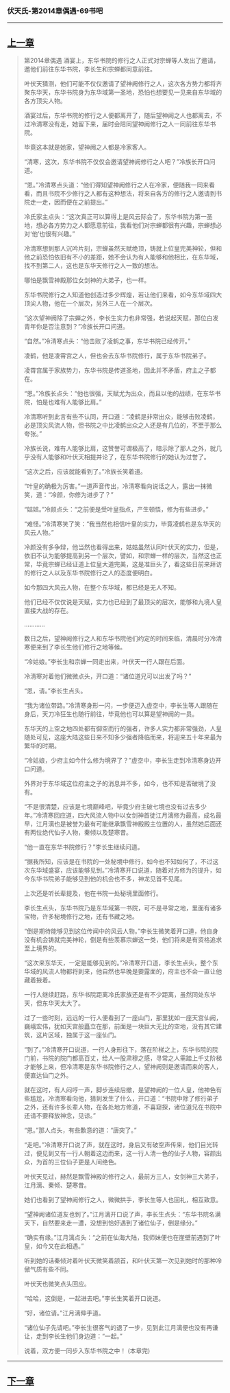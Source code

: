 ### 伏天氏-第2014章偶遇-69书吧

--------
[上一章](./14c9c72eb913fc042a43152b84e49f6d.md)
--------


>
>
>
>第2014章偶遇
>酒宴上，东华书院的修行之人正式对宗蝉等人发出了邀请，邀他们前往东华书院，李长生和宗蝉都同意前往。
>
>叶伏天猜测，他们可能不仅仅邀请了望神阙修行之人，这次各方势力都将齐聚东华天，东华书院身为东华域第一圣地，恐怕也想要见一见来自东华域的各方顶尖人物。
>
>酒宴过后，东华书院的修行之人便都离开了，随后望神阙之人也都离去，不过冷清寒没有走，她留下来，届时会陪同望神阙修行之人一同前往东华书院。
>
>毕竟这本就是她家，望神阙之人都是冷家客人。
>
>“清寒，这次，东华书院不仅仅会邀请望神阙修行之人吧？”冷族长开口问道。
>
>“恩。”冷清寒点头道：“他们得知望神阙修行之人在冷家，便随我一同来看看，而且书院不少修行之人都有这种想法，将来自各方的修行之人邀请到书院走一走，因而便在之前提出。”
>
>冷氏家主点头：“这次真正可以算得上是风云际会了，东华书院为第一圣地，想必各方势力之人都愿意前往，我看他们对宗蝉都很有兴趣，宗蝉想必对‘他’也很有兴趣。”
>
>冷清寒想到那人沉吟片刻，宗蝉虽然天赋绝顶，铸就上位皇完美神轮，但和他之前恐怕依旧有不小的差距，她不会认为有人能够和他相比，在东华域，找不到第二人，这也是东华天修行之人一致的想法。
>
>哪怕是飘雪神殿那位女剑神的大弟子，也一样。
>
>东华书院修行之人知道他创造过多少辉煌，若让他们来看，如今东华域四大顶尖人物，他在一个层次，另外三人在一个层次。
>
>“这次望神阙除了宗蝉之外，李长生实力也非常强，若说起天赋，那位白发青年你是否注意到？”冷族长开口问道。
>
>“自然。”冷清寒点头：“他击败了凌鹤之事，东华书院已经传开。”
>
>凌鹤，他是凌霄宫之人，但也会去东华书院修行，属于东华书院弟子。
>
>凌霄宫属于家族势力，东华书院是传道圣地，因此并不矛盾，府主之子都在。
>
>“恩。”冷族长点头：“他也很强，天赋尤为出众，而且以他的战绩，在东华书院，怕是也难有人能够比肩。”
>
>冷清寒听到此言有些不认同，开口道：“凌鹤是非常出众，能够击败凌鹤，必是顶尖风流人物，但书院之中比凌鹤出众之人还是有几位的，不至于那么夸张。”
>
>冷族长说，难有人能够比肩，这赞誉可谓极高了，暗示除了那人之外，就几乎没有人能够和叶伏天相提并论了，在东华书院修行的她认为过誉了。
>
>“这次之后，应该就能看到了。”冷族长笑着道。
>
>“叶皇的确极为厉害。”一道声音传出，冷清寒看向说话之人，露出一抹微笑，道：“冷颜，你修为进步了？”
>
>“姑姑。”冷颜点头：“之前便是受叶皇指点，产生顿悟，修为有些进步。”
>
>“难怪。”冷清寒笑了笑：“我当然也相信叶皇的实力，毕竟凌鹤也是东华天的风云人物。”
>
>冷颜没有多争辩，他当然也看得出来，姑姑虽然认同叶伏天的实力，但是，依旧不认为能够提高到另一个层次，譬如，和宗蝉一样的层次，当然这也正常，毕竟宗蝉已经证道上位皇大道完美，这是准巨头了，看这些日前来拜访的修行之人以及东华书院修行之人的态度便明白。
>
>如今那四大风云人物，在整个东华域，都已经是无人不知。
>
>他们已经不仅仅说是天赋，实力也已经到了最顶尖的层次，能够和九境人皇直接大战的存在。
>
>…………
>
>数日之后，望神阙修行之人和东华书院他们约定的时间来临，清晨时分冷清寒便来到了李长生他们修行之地等候。
>
>“冷姑娘。”李长生和宗蝉一同走出来，叶伏天一行人跟在后面。
>
>冷清寒对着他们微微点头，开口道：“诸位道兄可以出发了吗？”
>
>“恩，请。”李长生点头。
>
>“我为诸位带路。”冷清寒身形一闪，一步便迈入虚空中，李长生等人跟随在身后，天刀冷狂生也随行前往，毕竟他也可以算是望神阙的一员。
>
>东华天的上空之地四处都有御空而行的强者，许多人实力都非常强劲，人皇随处可见，这座大陆这些日来不知多少强者降临而来，将迎来五十年来最为繁华的时期。
>
>“冷姑娘，少府主如今什么修为境界了？”虚空中，李长生走到冷清寒身边开口问道。
>
>外界对于东华域这位府主之子的消息并不多，如今，也不知是否破境了没有。
>
>“不是很清楚，应该是七境巅峰吧，毕竟少府主破七境也没有过去多少年。”冷清寒回应道，四大风流人物中以女剑神首徒江月漓修为最高，成名最早，江月漓也是被誉为最有可能继承飘雪神殿殿主位置的人，虽然她后面还有两位绝代仙子人物，秦倾以及楚寒昔。
>
>“他一直在东华书院修行？”李长生继续问道。
>
>“据我所知，应该是在书院的一处秘境中修行，如今也不知如何了，不过这次东华域盛宴，应该能够见到。”冷清寒开口说道，随着对方修为的提升，如今东华书院弟子能够见到他的机会也不多，神龙见首不见尾。
>
>上次还是听长辈提及，他在书院一处秘境里面修行。
>
>李长生点头，东华书院乃是东华域第一书院，可不是寻常之地，里面有诸多宝物，许多秘境修行之地，还有书藏之地。
>
>“倒是期待能够见到这位传闻中的风云人物。”李长生微笑着开口道，他自身没有机会铸就完美神轮，倒是有些羡慕宗蝉这一类，他们将来是有资格追求至上境界的。
>
>“这次来东华天，一定是能够见到的。”冷清寒开口道，李长生点头，整个东华域的风流人物都将到来，他自然也早晚是要露面的，府主也不会一直让他藏着掖着。
>
>一行人继续赶路，东华书院距离冷氏家族还是有不少距离，虽然同处东华天，但东华天太大了。
>
>过了一些时刻，远远的一行人便看到了一座山门，那里犹如一座天宫仙阙，巍峨宏伟，犹如天宫般矗立在那，前面是一块巨大无比的空地，没有其它建筑，这片区域，独属于这一座仙门。
>
>“到了。”冷清寒开口说道，一行人身形往下，落在阶梯之上，东华书院的院门前，书院的院门都高百丈，给人一股肃穆之感，寻常之人需踏上千丈阶梯才能够上来，但冷清寒是东华书院修行之人，望神阙则是邀请而来的客人，便直达仙门之外。
>
>就在这时，有人闷哼一声，脚步连续后撤，是望神阙的一位人皇，他神色有些尴尬，冷清寒看向他，猜到发生了什么，开口道：“书院中除了修行弟子之外，还有许多长辈人物，在各处地方修道，不喜窥探，诸位道兄在书院中还请不要释放神念，见谅。”
>
>“恩。”那人点头，有些歉意的道：“唐突了。”
>
>“走吧。”冷清寒开口说了声，就在这时，身后又有破空声传来，他们目光转过，便见到又有一行人朝着这边而来，这一行人清一色的仙子人物，容颜出众，为首的三位仙子更是人间绝色。
>
>叶伏天见过，赫然是飘雪神殿的修行之人，最前方三人，女剑神三大弟子，江月漓、秦倾、楚寒昔。
>
>她们也看到了望神阙修行之人，微微拱手，李长生等人也回礼，相互致意。
>
>“望神阙诸位道友也到了。”江月漓开口说了声，李长生点头：“东华书院名满天下，自然要来走一遭，没想到恰好遇到了诸位仙子，倒是缘分。”
>
>“确实有缘。”江月漓点头：“之前在仙海大陆，我师妹便也在崖壁前遇到了叶皇，如今又在此相遇。”
>
>听到她的话秦倾对着叶伏天微笑着颔首，和叶伏天第一次见到她时的那种冷傲气质有些不同。
>
>叶伏天也微笑点头回应。
>
>“哈哈，这倒是，一起进去吧。”李长生笑着开口说道。
>
>“好，诸位请。”江月漓伸手道。
>
>“诸位仙子先请吧。”李长生很客气的退了一步，见到此江月漓便也没有再谦让，走到李长生他们身边道：“一起。”
>
>说着，双方便一同步入东华书院之中！
>(本章完)
>
>

--------
[下一章](./99a418e20d460f79e1fb828d91bb22a7.md)
--------
